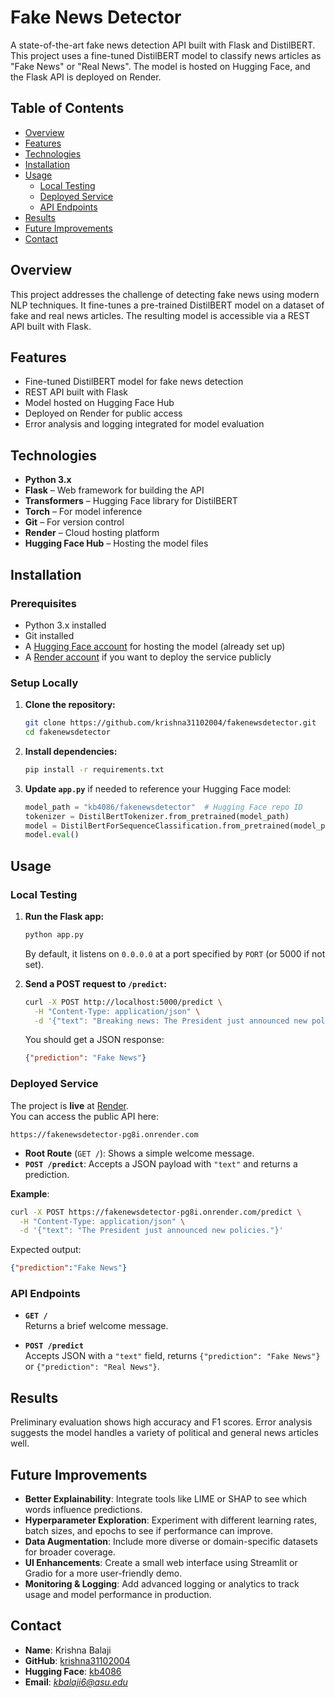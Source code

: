 # Fake News Detector

A state-of-the-art fake news detection API built with Flask and DistilBERT. This project uses a fine-tuned DistilBERT model to classify news articles as "Fake News" or "Real News". The model is hosted on Hugging Face, and the Flask API is deployed on Render.

## Table of Contents

- [Overview](#overview)
- [Features](#features)
- [Technologies](#technologies)
- [Installation](#installation)
- [Usage](#usage)
  - [Local Testing](#local-testing)
  - [Deployed Service](#deployed-service)
  - [API Endpoints](#api-endpoints)
- [Results](#results)
- [Future Improvements](#future-improvements)
- [Contact](#contact)

## Overview

This project addresses the challenge of detecting fake news using modern NLP techniques. It fine-tunes a pre-trained DistilBERT model on a dataset of fake and real news articles. The resulting model is accessible via a REST API built with Flask.

## Features

- Fine-tuned DistilBERT model for fake news detection
- REST API built with Flask
- Model hosted on Hugging Face Hub
- Deployed on Render for public access
- Error analysis and logging integrated for model evaluation

## Technologies

- **Python 3.x**
- **Flask** – Web framework for building the API
- **Transformers** – Hugging Face library for DistilBERT
- **Torch** – For model inference
- **Git** – For version control
- **Render** – Cloud hosting platform
- **Hugging Face Hub** – Hosting the model files

## Installation

### Prerequisites

- Python 3.x installed
- Git installed
- A [Hugging Face account](https://huggingface.co/) for hosting the model (already set up)
- A [Render account](https://render.com/) if you want to deploy the service publicly

### Setup Locally

1. **Clone the repository:**

   ```bash
   git clone https://github.com/krishna31102004/fakenewsdetector.git
   cd fakenewsdetector
   ```

2. **Install dependencies:**

   ```bash
   pip install -r requirements.txt
   ```

3. **Update `app.py`** if needed to reference your Hugging Face model:

   ```python
   model_path = "kb4086/fakenewsdetector"  # Hugging Face repo ID
   tokenizer = DistilBertTokenizer.from_pretrained(model_path)
   model = DistilBertForSequenceClassification.from_pretrained(model_path)
   model.eval()
   ```

## Usage

### Local Testing

1. **Run the Flask app:**

   ```bash
   python app.py
   ```
   By default, it listens on `0.0.0.0` at a port specified by `PORT` (or 5000 if not set).

2. **Send a POST request to `/predict`:**

   ```bash
   curl -X POST http://localhost:5000/predict \
     -H "Content-Type: application/json" \
     -d '{"text": "Breaking news: The President just announced new policies."}'
   ```

   You should get a JSON response:

   ```json
   {"prediction": "Fake News"}
   ```

### Deployed Service

The project is **live** at [Render](https://render.com/).  
You can access the public API here:
```
https://fakenewsdetector-pg8i.onrender.com
```
- **Root Route** (`GET /`): Shows a simple welcome message.
- **`POST /predict`**: Accepts a JSON payload with `"text"` and returns a prediction.

**Example**:
```bash
curl -X POST https://fakenewsdetector-pg8i.onrender.com/predict \
  -H "Content-Type: application/json" \
  -d '{"text": "The President just announced new policies."}'
```
Expected output:
```json
{"prediction":"Fake News"}
```

### API Endpoints

- **`GET /`**  
  Returns a brief welcome message.

- **`POST /predict`**  
  Accepts JSON with a `"text"` field, returns `{"prediction": "Fake News"}` or `{"prediction": "Real News"}`.

## Results

Preliminary evaluation shows high accuracy and F1 scores. Error analysis suggests the model handles a variety of political and general news articles well.

## Future Improvements

- **Better Explainability**: Integrate tools like LIME or SHAP to see which words influence predictions.
- **Hyperparameter Exploration**: Experiment with different learning rates, batch sizes, and epochs to see if performance can improve.
- **Data Augmentation**: Include more diverse or domain-specific datasets for broader coverage.
- **UI Enhancements**: Create a small web interface using Streamlit or Gradio for a more user-friendly demo.
- **Monitoring & Logging**: Add advanced logging or analytics to track usage and model performance in production.

## Contact

- **Name**: Krishna Balaji
- **GitHub**: [krishna31102004](https://github.com/krishna31102004)
- **Hugging Face**: [kb4086](https://huggingface.co/kb4086)
- **Email**: *kbalaji6@asu.edu*

